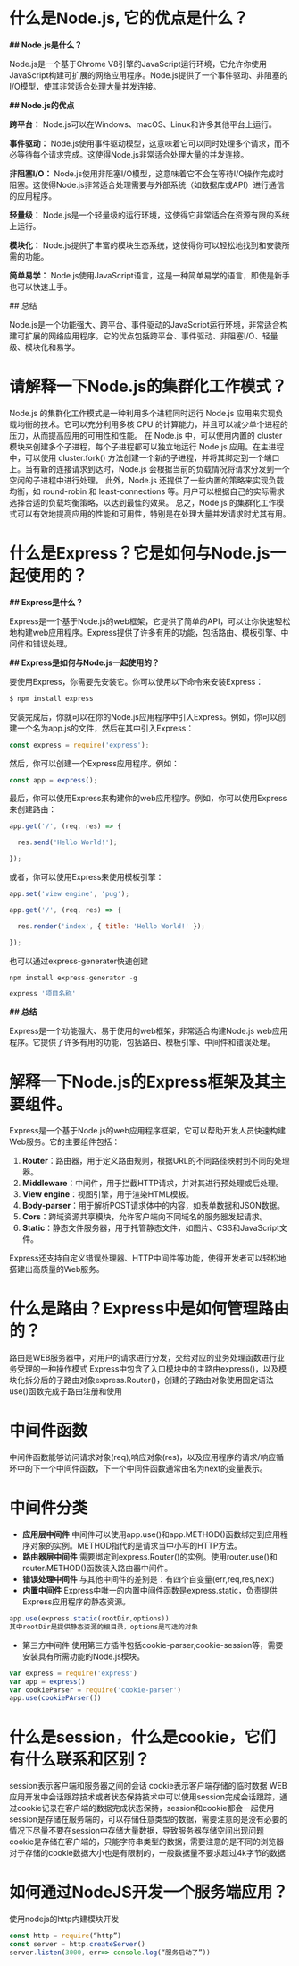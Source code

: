 

# 什么是Node.js, 它的优点是什么？

 **\## Node.js是什么？**

Node.js是一个基于Chrome V8引擎的JavaScript运行环境，它允许你使用JavaScript构建可扩展的网络应用程序。Node.js提供了一个事件驱动、非阻塞的I/O模型，使其非常适合处理大量并发连接。

**\## Node.js的优点**

**跨平台：** Node.js可以在Windows、macOS、Linux和许多其他平台上运行。

**事件驱动：** Node.js使用事件驱动模型，这意味着它可以同时处理多个请求，而不必等待每个请求完成。这使得Node.js非常适合处理大量的并发连接。

**非阻塞I/O：** Node.js使用非阻塞I/O模型，这意味着它不会在等待I/O操作完成时阻塞。这使得Node.js非常适合处理需要与外部系统（如数据库或API）进行通信的应用程序。

**轻量级：** Node.js是一个轻量级的运行环境，这使得它非常适合在资源有限的系统上运行。

**模块化：** Node.js提供了丰富的模块生态系统，这使得你可以轻松地找到和安装所需的功能。

**简单易学：** Node.js使用JavaScript语言，这是一种简单易学的语言，即使是新手也可以快速上手。

\## 总结

Node.js是一个功能强大、跨平台、事件驱动的JavaScript运行环境，非常适合构建可扩展的网络应用程序。它的优点包括跨平台、事件驱动、非阻塞I/O、轻量级、模块化和易学。

# 请解释一下Node.js的集群化工作模式？

Node.js 的集群化工作模式是一种利用多个进程同时运行 Node.js 应用来实现负载均衡的技术。它可以充分利用多核 CPU 的计算能力，并且可以减少单个进程的压力，从而提高应用的可用性和性能。
在 Node.js 中，可以使用内置的 cluster 模块来创建多个子进程，每个子进程都可以独立地运行 Node.js 应用。在主进程中，可以使用 cluster.fork() 方法创建一个新的子进程，并将其绑定到一个端口上。当有新的连接请求到达时，Node.js 会根据当前的负载情况将请求分发到一个空闲的子进程中进行处理。
此外，Node.js 还提供了一些内置的策略来实现负载均衡，如 round-robin 和 least-connections 等。用户可以根据自己的实际需求选择合适的负载均衡策略，以达到最佳的效果。
总之，Node.js 的集群化工作模式可以有效地提高应用的性能和可用性，特别是在处理大量并发请求时尤其有用。

# 什么是Express？它是如何与Node.js一起使用的？

**\## Express是什么？**

Express是一个基于Node.js的web框架，它提供了简单的API，可以让你快速轻松地构建web应用程序。Express提供了许多有用的功能，包括路由、模板引擎、中间件和错误处理。

**\## Express是如何与Node.js一起使用的？**

要使用Express，你需要先安装它。你可以使用以下命令来安装Express：

```js
$ npm install express
```

安装完成后，你就可以在你的Node.js应用程序中引入Express。例如，你可以创建一个名为app.js的文件，然后在其中引入Express：

```js
const express = require('express');
```

然后，你可以创建一个Express应用程序。例如：

```js
const app = express();
```

最后，你可以使用Express来构建你的web应用程序。例如，你可以使用Express来创建路由：

```js
app.get('/', (req, res) => {

  res.send('Hello World!');

});
```

或者，你可以使用Express来使用模板引擎：

```js
app.set('view engine', 'pug');

app.get('/', (req, res) => {

  res.render('index', { title: 'Hello World!' });

});
```

也可以通过express-generater快速创建

```js
npm install express-generator -g

express '项目名称'
```

**\## 总结**

Express是一个功能强大、易于使用的web框架，非常适合构建Node.js web应用程序。它提供了许多有用的功能，包括路由、模板引擎、中间件和错误处理。

# 解释一下Node.js的Express框架及其主要组件。

Express是一个基于Node.js的web应用程序框架，它可以帮助开发人员快速构建Web服务。它的主要组件包括：

1. **Router**：路由器，用于定义路由规则，根据URL的不同路径映射到不同的处理器。
2. **Middleware**：中间件，用于拦截HTTP请求，并对其进行预处理或后处理。
3. **View engine**：视图引擎，用于渲染HTML模板。
4. **Body-parser**：用于解析POST请求体中的内容，如表单数据和JSON数据。
5. **Cors**：跨域资源共享模块，允许客户端向不同域名的服务器发起请求。
6. **Static**：静态文件服务器，用于托管静态文件，如图片、CSS和JavaScript文件。

Express还支持自定义错误处理器、HTTP中间件等功能，使得开发者可以轻松地搭建出高质量的Web服务。

# 什么是路由？Express中是如何管理路由的？

路由是WEB服务器中，对用户的请求进行分发，交给对应的业务处理函数进行业务受理的一种操作模式
Express中包含了入口模块中的主路由express()，以及模块化拆分后的子路由对象express.Router()，创建的子路由对象使用固定语法use()函数完成子路由注册和使用

# 中间件函数

中间件函数能够访问请求对象(req),响应对象(res)，以及应用程序的请求/响应循环中的下一个中间件函数，下一个中间件函数通常由名为next的变量表示。

# 中间件分类

- **应用层中间件** 中间件可以使用app.use()和app.METHOD()函数绑定到应用程序对象的实例。METHOD指代的是请求当中小写的HTTP方法。
- **路由器层中间件** 需要绑定到express.Router()的实例。使用router.use()和router.METHOD()函数装入路由器中间件。
- **错误处理中间件** 与其他中间件的差别是：有四个自变量(err,req,res,next)
- **内置中间件** Express中唯一的内置中间件函数是express.static，负责提供Express应用程序的静态资源。

```js
app.use(express.static(rootDir,options))
其中rootDir是提供静态资源的根目录，options是可选的对象
```

- 第三方中间件 使用第三方插件包括cookie-parser,cookie-session等，需要安装具有所需功能的Node.js模块。

```js
var express = require('express')
var app = express()
var cookieParser = require('cookie-parser')
app.use(cookiePArser())

```

# 什么是session，什么是cookie，它们有什么联系和区别？

session表示客户端和服务器之间的会话
cookie表示客户端存储的临时数据
WEB应用开发中会话跟踪技术或者状态保持技术中可以使用session完成会话跟踪，通过cookie记录在客户端的数据完成状态保持，session和cookie都会一起使用
session是存储在服务端的，可以存储任意类型的数据，需要注意的是没有必要的情况下尽量不要在session中存储大量数据，导致服务器存储空间出现问题
cookie是存储在客户端的，只能字符串类型的数据，需要注意的是不同的浏览器对于存储的cookie数据大小也是有限制的，一般数据量不要求超过4k字节的数据

# 如何通过NodeJS开发一个服务端应用？

使用nodejs的http内建模块开发

```js
const http = require(“http”)
const server = http.createServer()
server.listen(3000, err=> console.log(“服务启动了”))
```

